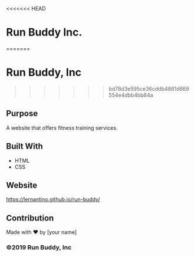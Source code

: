 <<<<<<< HEAD
# Run Buddy Inc.
=======
# Run Buddy, Inc
>>>>>>> bd78d3e595ce36cddb4861d669554e4dbb4bb84a

## Purpose
A website that offers fitness training services. 

## Built With
* HTML
* CSS

## Website
https://lernantino.github.io/run-buddy/

## Contribution
Made with ❤️ by [your name]

### ©️2019 Run Buddy, Inc
